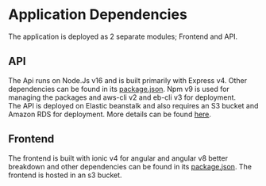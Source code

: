 # Application Dependencies
The application is deployed as 2 separate modules; Frontend and API.

## API
The Api runs on Node.Js v16 and is built primarily with Express v4. Other dependencies can be found in its [package.json](../udagram/udagram-api/package.json). Npm v9 is used for managing the packages and aws-cli v2 and eb-cli v3 for deployment.  
The API is deployed on Elastic beanstalk and also requires an S3 bucket and Amazon RDS for deployment. More details can be found [here](Infrastructure-description.md).

## Frontend
The frontend is built with ionic v4 for angular and angular v8 better breakdown and other dependencies can be found in its [package.json](../udagram/udagram-frontend/package.json).
The frontend is hosted in an s3 bucket.

